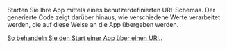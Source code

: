 ﻿Starten Sie Ihre App mittels eines benutzerdefinierten URI-Schemas. Der generierte Code zeigt darüber hinaus, wie verschiedene Werte verarbeitet werden, die auf diese Weise an die App übergeben werden.

[So behandeln Sie den Start einer App über einen URI.](https://docs.microsoft.com/windows/uwp/launch-resume/handle-uri-activation).
